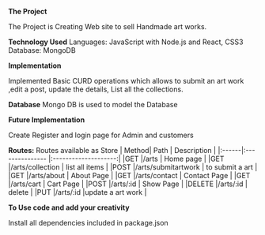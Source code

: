 **The Project**

The Project is Creating Web site to sell Handmade art works.

**Technology Used**
Languages:
JavaScript with Node.js and React, CSS3 Database: MongoDB

**Implementation**

Implemented Basic CURD operations which allows to submit an art work ,edit a post, update the details, List all the collections.

**Database**
Mongo DB is used to model the Database


**Future Implementation**

Create Register and login page for Admin and customers

**Routes:**
Routes available as Store
| Method| Path                     | Description          |
|:------|:---------------          |:--------------------:|
|GET    |/arts                     | Home page            |
|GET    |/arts/collection          | list all items       |
|POST   |/arts/submitartwork       | to submit a art      |
|GET    |/arts/about               | About Page           |
|GET    |/arts/contact             | Contact Page         |
|GET    |/arts/cart                | Cart Page            |
|POST   |/arts/:id                 | Show Page            |
|DELETE |/arts/:id                 | delete               |
|PUT    |/arts/:id                 |update a art work     |

**To Use code and add your creativity**

Install all dependencies included in package.json
